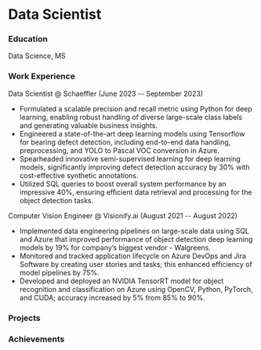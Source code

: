 # Data Scientist

### Education
Data Science, MS

### Work Experience
Data Scientist @ Schaeffler (June 2023 -- September 2023)
- Formulated a scalable precision and recall metric using Python for deep learning, enabling robust handling of diverse large-scale class labels and generating valuable business insights.
- Engineered a state-of-the-art deep learning models using Tensorflow for bearing defect detection, including end-to-end data handling, preprocessing, and YOLO to Pascal VOC conversion in Azure.
- Spearheaded innovative semi-supervised learning for deep learning models, significantly improving defect detection accuracy by 30% with cost-effective synthetic annotations.
- Utilized SQL queries to boost overall system performance by an impressive 40%, ensuring efficient data retrieval and processing for the object detection tasks.

Computer Vision Engineer @ Visionify.ai (August 2021 -- August 2022)
- Implemented data engineering pipelines on large-scale data using SQL and Azure that improved performance of object detection deep learning models by 19% for company’s biggest vendor - Walgreens.
- Monitored and tracked application lifecycle on Azure DevOps and Jira Software by creating user stories and tasks; this enhanced efficiency of model pipelines by 75%.
- Developed and deployed an NVIDIA TensorRT model for object recognition and classification on Azure using OpenCV, Python, PyTorch, and CUDA; accuracy increased by 5% from 85% to 90%.

### Projects

### Achievements
